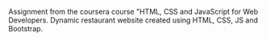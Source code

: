 Assignment from the coursera course "HTML, CSS and JavaScript for Web Developers.
Dynamic restaurant website created using HTML, CSS, JS and Bootstrap.
